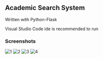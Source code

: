 ## Academic Search System

Written with Python-Flask

Visual Studio Code ide is recommended to run
<br>

### Screenshots

![1](https://user-images.githubusercontent.com/61064869/169642981-9a5a3e30-2121-4e1c-b8d7-d0f9348264cf.png)
![2](https://user-images.githubusercontent.com/61064869/169642985-655da261-d175-49dd-b07f-dd605874c957.png)
![3](https://user-images.githubusercontent.com/61064869/169642988-819eebb8-6d35-4189-85e1-b6e3ef7f55e5.png)
![4](https://user-images.githubusercontent.com/61064869/169642992-6fbe9940-bf2f-4962-b681-2555697d2829.png)
